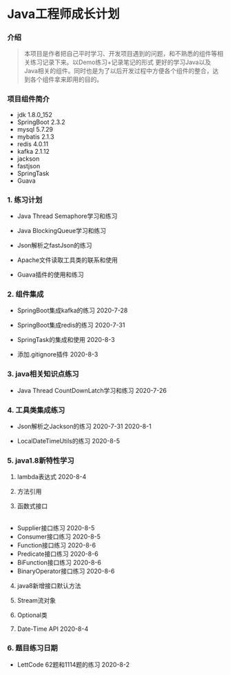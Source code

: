 # Java工程师成长计划

### 介绍
>本项目是作者把自己平时学习、开发项目遇到的问题，和不熟悉的组件等相关练习记录下来。以Demo练习+记录笔记的形式
更好的学习Java以及Java相关的组件。同时也是为了以后开发过程中方便各个组件的整合，达到各个组件拿来即用的目的。


### 项目组件简介

   * jdk 1.8.0_152
   * SpringBoot 2.3.2
   * mysql 5.7.29
   * mybatis 2.1.3
   * redis 4.0.11
   * kafka 2.1.12
   * jackson
   * fastjson
   * SpringTask
   * Guava
    


### 1. 练习计划

* Java Thread Semaphore学习和练习 

* Java BlockingQueue学习和练习

* Json解析之fastJson的练习

* Apache文件读取工具类的联系和使用

* Guava插件的使用和练习





### 2. 组件集成

* SpringBoot集成kafka的练习 2020-7-28

* SpringBoot集成redis的练习  2020-7-31

* SpringTask的集成和使用 2020-8-3

* 添加.gitignore插件 2020-8-3




### 3. java相关知识点练习

* Java Thread CountDownLatch学习和练习 2020-7-26





### 4. 工具类集成练习

* Json解析之Jackson的练习 2020-7-31 2020-8-1

* LocalDateTimeUtils的练习 2020-8-5






### 5. java1.8新特性学习

1. lambda表达式    2020-8-4

2. 方法引用

3. 函数式接口 <br><br>
* Supplier接口练习  2020-8-5<br>
* Consumer接口练习 2020-8-5<br>
* Function接口练习 2020-8-6<br>
* Predicate接口练习 2020-8-6<br>
* BiFunction接口练习 2020-8-6<br>
* BinaryOperator接口练习 2020-8-6<br>


    
4. java8新增接口默认方法

5. Stream流对象

6. Optional类

7. Date-Time API    2020-8-4


### 6. 题目练习日期

* LettCode 62题和1114题的练习 2020-8-2
